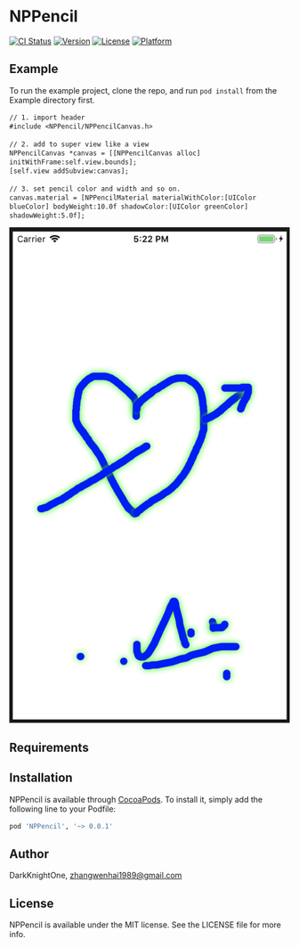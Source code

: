 # NPPencil

[![CI Status](https://img.shields.io/travis/DarkKnightOne/NPPencil.svg?style=flat)](https://travis-ci.org/DarkKnightOne/NPPencil)
[![Version](https://img.shields.io/cocoapods/v/NPPencil.svg?style=flat)](https://cocoapods.org/pods/NPPencil)
[![License](https://img.shields.io/cocoapods/l/NPPencil.svg?style=flat)](https://cocoapods.org/pods/NPPencil)
[![Platform](https://img.shields.io/cocoapods/p/NPPencil.svg?style=flat)](https://cocoapods.org/pods/NPPencil)

## Example

To run the example project, clone the repo, and run `pod install` from the Example directory first.

```
// 1. import header
#include <NPPencil/NPPencilCanvas.h>

// 2. add to super view like a view
NPPencilCanvas *canvas = [[NPPencilCanvas alloc] initWithFrame:self.view.bounds];
[self.view addSubview:canvas];

// 3. set pencil color and width and so on.
canvas.material = [NPPencilMaterial materialWithColor:[UIColor blueColor] bodyWeight:10.0f shadowColor:[UIColor greenColor] shadowWeight:5.0f];
```

![snap shot](https://github.com/DarkKnightOne/NPPencil/blob/master/snapshot.png)

## Requirements

## Installation

NPPencil is available through [CocoaPods](https://cocoapods.org). To install
it, simply add the following line to your Podfile:

```ruby
pod 'NPPencil', '~> 0.0.1'
```

## Author

DarkKnightOne, zhangwenhai1989@gmail.com

## License

NPPencil is available under the MIT license. See the LICENSE file for more info.
